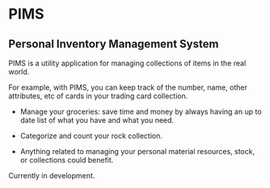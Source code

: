 # PIMS 
## Personal Inventory Management System

PIMS is a utility application for managing collections of items in the real world.

For example, with PIMS, you can keep track of the number, name, other attributes, etc of cards in your trading card collection.

 - Manage your groceries: save time and money by always having an up to date list of what you have and what you need.

 - Categorize and count your rock collection.

 - Anything related to managing your personal material resources, stock, or collections could benefit.

Currently in development.




